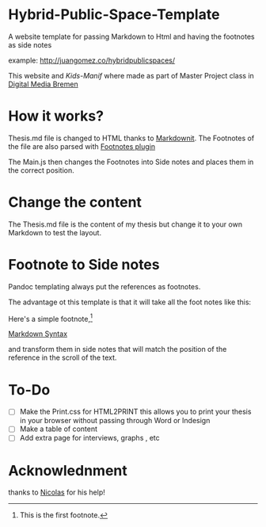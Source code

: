 # Hybrid-Public-Space-Template
A website template for passing Markdown to Html and having the footnotes as  side notes

example: http://juangomez.co/hybridpublicspaces/

This website and *Kids-Manif* where made as part of Master Project class in [Digital Media Bremen](http://digitalmedia-bremen.de/)

# How it works?

Thesis.md file is changed to HTML thanks to [Markdownit](https://github.com/markdown-it/markdown-it#usage-examples).
The Footnotes of the file are also parsed with [Footnotes plugin](https://github.com/markdown-it/markdown-it-footnote)

The Main.js then changes the Footnotes into Side notes and places them in the correct position.

# Change the content

The Thesis.md file is the content of my thesis but change it to your own Markdown to test the layout.

# Footnote to Side notes

Pandoc templating always put the references as footnotes.

The advantage ot this template is that it will take all the foot notes like this:


Here's a simple footnote,[^1]

[^1]: This is the first footnote.

[Markdown Syntax](https://www.markdownguide.org/extended-syntax/)


and transform them in side notes that will match the position of the reference in the scroll of the text.

# To-Do

- [ ] Make the Print.css for HTML2PRINT this allows you to print your thesis in your browser without passing through Word or Indesign
- [ ] Make a table of content
- [ ] Add extra page for interviews, graphs , etc

# Acknowlednment

thanks to [Nicolas](https://github.com/azertypow) for his help!
